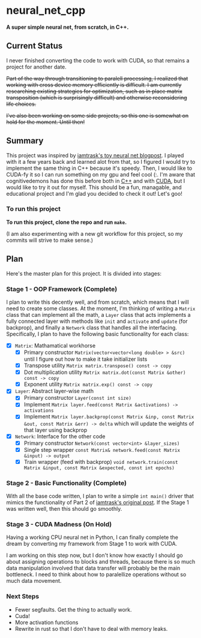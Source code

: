 # neural_net_cpp

**A super simple neural net, from scratch, in C++.**

## Current Status

I never finished converting the code to work with CUDA, so that remains a project for another date.

~~Part of the way through transitioning to paralell processing, I realized that working with cross device memory efficiently is difficult.
I am currently researching existing strategies for optimization, such as in place matrix transposition (which is surprisingly difficult) and otherwise reconsidering life choices.~~

~~I've also been working on some side projects, so this one is somewhat on hold for the moment. Until then!~~

## Summary

This project was inspired by [iamtrask's toy neural net blogpost](https://iamtrask.github.io/2015/07/12/basic-python-network/). I played with it a few years back and learned alot from that, so I figured I would try to implement the same thing in C++ because it's speedy. Then, I would like to CUDA-fy it so I can run something on my gpu and feel cool (:. I'm aware that cognitivedemons has done this before both in [C++](https://cognitivedemons.wordpress.com/2017/07/06/a-neural-network-in-10-lines-of-c-code/) and with [CUDA](https://cognitivedemons.wordpress.com/2017/09/02/a-neural-network-in-10-lines-of-cuda-c-code/), but I would like to try it out for myself. This should be a fun, managable, and educational project and I'm glad you decided to check it out! Let's goo!

### To run this project

**To run this project, clone the repo and run `make`.**

(I am also experimenting with a new git workflow for this project, so my commits will strive to make sense.)

## Plan

Here's the master plan for this project. It is divided into stages:

### Stage 1 - OOP Framework (Complete)

I plan to write this decently well, and from scratch, which means that I will need to create some classes. At the moment, I'm thinking of writing a `Matrix` class that can implement all the math, a `Layer` class that acts implements a fully connected layer with methods like `init` and `activate` and `update` (for backprop), and finally a `Network` class that handles all the interfacing. Specifically, I plan to have the following basic functionality for each class:

- [x] `Matrix`: Mathamatical workhorse
  - [x] Primary constructor `Matrix(vector<vector<long double> > &src)` until I figure out how to make it take initializer lists
  - [x] Transpose utility `Matrix matrix.transpose() const -> copy`
  - [x] Dot multiplication utility `Matrix matrix.dot(const Matrix &other) const -> copy`
  - [x] Exponent utility `Matrix matrix.exp() const -> copy`
- [x] `Layer`: Abstract layer-wise math
  - [x] Primary constructor `Layer(const int size)`
  - [x] Implement `Matrix layer.feed(const Matrix &activations) -> activations`
  - [x] Implement `Matrix layer.backprop(const Matrix &inp, const Matrix &out, const Matrix &err) -> delta` which will update the weights of that layer using backprop
- [x] `Network`: Interface for the other code
  - [x] Primary constructor `Network(const vector<int> &layer_sizes)`
  - [x] Single step wrapper `const Matrix& network.feed(const Matrix &input) -> output`
  - [x] Train wrapper (feed with backprop) `void network.train(const Matrix &input, const Matrix &expected, const int epochs)`

### Stage 2 - Basic Functionality (Complete)

With all the base code written, I plan to write a simple `int main()` driver that mimics the functionality of Part 2 of [iamtrask's original post](https://iamtrask.github.io/2015/07/12/basic-python-network/). If the Stage 1 was written well, then this should go smoothly.

### Stage 3 - CUDA Madness (On Hold)

Having a working CPU neural net in Python, I can finally complete the dream by converting my framework from Stage 1 to work with CUDA.

I am working on this step now, but I don't know how exactly I should go about assigning operations to blocks and threads, because there is so much data manipulation involved that data transfer will probably be the main bottleneck. I need to think about how to paralellize operations without so much data movement.

### Next Steps

- Fewer segfaults. Get the thing to actually work.
- Cuda!
- More activation functions
- Rewrite in rust so that I don't have to deal with memory leaks.

